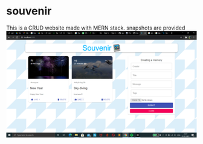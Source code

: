 # souvenir
This is a CRUD website made with MERN stack.
snapshots are provided
<img  src="/screenshots/Screenshot%20(3).png">
